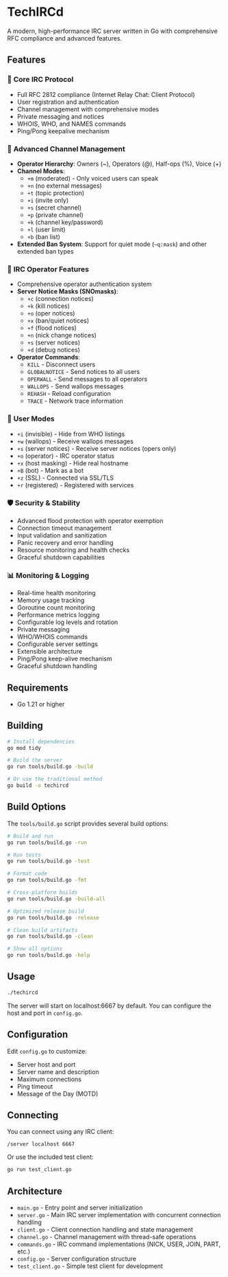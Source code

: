 # TechIRCd

A modern, high-performance IRC server written in Go with comprehensive RFC compliance and advanced features.

## Features

### 🚀 **Core IRC Protocol**
- Full RFC 2812 compliance (Internet Relay Chat: Client Protocol)
- User registration and authentication
- Channel management with comprehensive modes
- Private messaging and notices
- WHOIS, WHO, and NAMES commands
- Ping/Pong keepalive mechanism

### 👑 **Advanced Channel Management**
- **Operator Hierarchy**: Owners (~), Operators (@), Half-ops (%), Voice (+)
- **Channel Modes**: 
  - `+m` (moderated) - Only voiced users can speak
  - `+n` (no external messages)
  - `+t` (topic protection)
  - `+i` (invite only)
  - `+s` (secret channel)
  - `+p` (private channel)
  - `+k` (channel key/password)
  - `+l` (user limit)
  - `+b` (ban list)
- **Extended Ban System**: Support for quiet mode (`~q:mask`) and other extended ban types

### 🔐 **IRC Operator Features**
- Comprehensive operator authentication system
- **Server Notice Masks (SNOmasks)**:
  - `+c` (connection notices)
  - `+k` (kill notices)
  - `+o` (oper notices)
  - `+x` (ban/quiet notices)
  - `+f` (flood notices)
  - `+n` (nick change notices)
  - `+s` (server notices)
  - `+d` (debug notices)
- **Operator Commands**:
  - `KILL` - Disconnect users
  - `GLOBALNOTICE` - Send notices to all users
  - `OPERWALL` - Send messages to all operators
  - `WALLOPS` - Send wallops messages
  - `REHASH` - Reload configuration
  - `TRACE` - Network trace information

### 👤 **User Modes**
- `+i` (invisible) - Hide from WHO listings
- `+w` (wallops) - Receive wallops messages
- `+s` (server notices) - Receive server notices (opers only)
- `+o` (operator) - IRC operator status
- `+x` (host masking) - Hide real hostname
- `+B` (bot) - Mark as a bot
- `+z` (SSL) - Connected via SSL/TLS
- `+r` (registered) - Registered with services

### 🛡️ **Security & Stability**
- Advanced flood protection with operator exemption
- Connection timeout management
- Input validation and sanitization
- Panic recovery and error handling
- Resource monitoring and health checks
- Graceful shutdown capabilities

### 📊 **Monitoring & Logging**
- Real-time health monitoring
- Memory usage tracking
- Goroutine count monitoring
- Performance metrics logging
- Configurable log levels and rotation
- Private messaging
- WHO/WHOIS commands
- Configurable server settings
- Extensible architecture
- Ping/Pong keep-alive mechanism
- Graceful shutdown handling

## Requirements

- Go 1.21 or higher

## Building

```bash
# Install dependencies
go mod tidy

# Build the server
go run tools/build.go -build

# Or use the traditional method
go build -o techircd
```

## Build Options

The `tools/build.go` script provides several build options:

```bash
# Build and run
go run tools/build.go -run

# Run tests
go run tools/build.go -test

# Format code
go run tools/build.go -fmt

# Cross-platform builds
go run tools/build.go -build-all

# Optimized release build
go run tools/build.go -release

# Clean build artifacts
go run tools/build.go -clean

# Show all options
go run tools/build.go -help
```

## Usage

```bash
./techircd
```

The server will start on localhost:6667 by default. You can configure the host and port in `config.go`.

## Configuration

Edit `config.go` to customize:
- Server host and port
- Server name and description
- Maximum connections
- Ping timeout
- Message of the Day (MOTD)

## Connecting

You can connect using any IRC client:
```
/server localhost 6667
```

Or use the included test client:
```bash
go run test_client.go
```

## Architecture

- `main.go` - Entry point and server initialization
- `server.go` - Main IRC server implementation with concurrent connection handling
- `client.go` - Client connection handling and state management
- `channel.go` - Channel management with thread-safe operations
- `commands.go` - IRC command implementations (NICK, USER, JOIN, PART, etc.)
- `config.go` - Server configuration structure
- `test_client.go` - Simple test client for development
